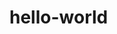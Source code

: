 # hello-world

<!DOCTYPE html>
<html>
  <head>
    <script src="https://cdnjs.cloudflare.com/ajax/libs/p5.js/0.7.3/p5.min.js"></script>
    <script src="https://cdnjs.cloudflare.com/ajax/libs/p5.js/0.7.3/addons/p5.dom.min.js"></script>
    <script src="https://cdnjs.cloudflare.com/ajax/libs/p5.js/0.7.3/addons/p5.sound.min.js"></script>
    <script src="https://unpkg.com/matter-js@0.14.2/build/matter.min.js"></script>
    <link rel="stylesheet" type="text/css" href="style.css">
    <meta charset="utf-8" />

  </head>
  <body>
    
  <script src="slingshot.js"></script>
  <script src="bird.js"></script>
  <script src="box.js"></script>
  <script src="ground.js"></script>
  <script src="sketch.js"></script>
  </body>
</html>
